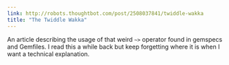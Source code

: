 ```yaml
---
link: http://robots.thoughtbot.com/post/2508037841/twiddle-wakka
title: "The Twiddle Wakka"
---
```


An article describing the usage of that weird `~>` operator found in gemspecs
and Gemfiles. I read this a while back but keep forgetting where it is when I
want a technical explanation.
